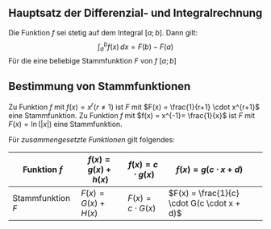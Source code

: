 ## Hauptsatz der Differenzial- und Integralrechnung

Die Funktion $f$ sei stetig auf dem Integral $[a;b]$. Dann gilt:
$$\int_{a}^{b} f(x) \,dx  = F(b) - F(a)$$
Für die eine beliebige Stammfunktion $F$ von $f$ $[a;b]$

## Bestimmung von Stammfunktionen

Zu Funktion $f$ mit $f(x)= x^{r}(r \neq 1)$ ist $F$ mit $F(x) = \frac{1}{r+1} \cdot x^{r+1}$ eine Stammfunktion.
Zu Funktion $f$ mit $f(x) = x^{-1}= \frac{1}{x}$ ist $F$ mit $F(x) = \ln( \vert x \vert)$  eine Stammfunktion.

Für *zusammengesetzte Funktionen* gilt folgendes: 

| Funktion $f$      | $f(x) = g(x) + h(x)$ | $f(x) = c \cdot g(x)$ | $f(x)=g(c \cdot x +d)$                      |     |
| ----------------- | -------------------- | --------------------- | ------------------------------------------- | --- |
| Stammfunktion $F$ | $F(x)=G(x) + H(x)$   | $F(x) = c \cdot G(x)$ | $F(x) = \frac{1}{c} \cdot G(c \cdot x + d)$ |     |


